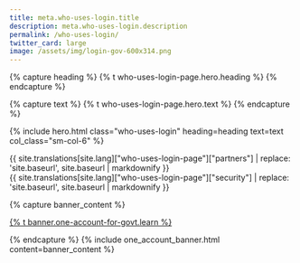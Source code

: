 ```yaml
---
title: meta.who-uses-login.title
description: meta.who-uses-login.description
permalink: /who-uses-login/
twitter_card: large
image: /assets/img/login-gov-600x314.png
---
```


{% capture heading %}
{% t who-uses-login-page.hero.heading %}
{% endcapture %}

{% capture text %}
{% t who-uses-login-page.hero.text %}
{% endcapture %}

{% include hero.html class="who-uses-login" heading=heading text=text col_class="sm-col-6" %}

<div class="bg-lightest-blue">
  <div class="container who-uses-login">
    <div class="partners bg-lightest-blue">
      {{ site.translations[site.lang]["who-uses-login-page"]["partners"] | replace: 'site.baseurl', site.baseurl | markdownify }}
    </div>
  </div>
  <div class="bg-white">
    <div class="container who-uses-login">
      <div class="security">
        {{ site.translations[site.lang]["who-uses-login-page"]["security"] | replace: 'site.baseurl', site.baseurl | markdownify }}
      </div>
    </div>
  </div>
</div>

{% capture banner_content %}

  <p><a class="learn-account-creation link" href="{{ site.baseurl }}/create-an-account">{% t banner.one-account-for-govt.learn %}</a></p>
{% endcapture %}
{% include one_account_banner.html content=banner_content %}
